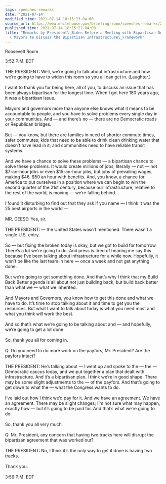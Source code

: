 ```yaml
---
tags: speeches-remarks
date: '2021-07-14'
modified_time: 2021-07-14 18:15:23-04:00
source_url: https://www.whitehouse.gov/briefing-room/speeches-remarks/2021/07/14/remarks-by-president-biden-before-a-meeting-with-bipartisan-governors-and-mayors-to-discuss-the-bipartisan-infrastructure-framework/
published_time: 2021-07-14 18:15:22-04:00
title: "Remarks by President\_Biden Before a Meeting with Bipartisan Governors and\
  \ Mayors to Discuss the Bipartisan Infrastructure\_Framework"
---
```

 
Roosevelt Room

3:52 P.M. EDT  
   
THE PRESIDENT: Well, we’re going to talk about infrastructure and how
we’re going to have to widen this room so you all can get in.
(Laughter.)  
   
I want to thank you for being here, all of you, to discuss an issue that
has been always bipartisan for the longest time. When I got here 180
years ago, it was a bipartisan issue.  
   
Mayors and governors more than anyone else knows what it means to be
accountable to people, and you have to solve problems every single day
in your communities. And — and there’s no — there are no Democratic
roads or Republican bridges.  
   
But — you know, but there are families in need of shorter commute times,
safer commutes; kids that need to be able to drink clean drinking water
that doesn’t have lead in it; and communities need to have reliable
transit systems.  
   
And we have a chance to solve these problems — a bipartisan chance to
solve these problems. It would create millions of jobs, literally — not
— not $7-an-hour jobs or even $15-an-hour jobs, but jobs of prevailing
wages, making $46, $50 an hour with benefits. And, you know, a chance
for America to put ourselves in a position where we can begin to win the
second quarter of the 21st century, because our infrastructure, relative
to the rest of the world, is moving — we’re falling behind.  
   
I found it disturbing to find out that they ask if you name — I think it
was the 25 best airports in the world —  
   
MR. DEESE: Yes, sir.  
   
THE PRESIDENT: — the United States wasn’t mentioned. There wasn’t a
single U.S. entry.  
   
So — but fixing the broken today is okay, but we got to build for
tomorrow. There’s a lot we’re going to do. And press is tired of hearing
me say this because I’ve been talking about infrastructure for a while
now. Hopefully, it won’t be like the last team in here — once a week and
not get anything done.  
   
But we’re going to get something done. And that’s why I think that my
Build Back Better agenda is all about not just building back, but build
back better than what we — what we inherited.  
   
And Mayors and Governors, you know how to get this done and what we have
to do. It’s time to stop talking about it and time to get you the
resources. But what I want to talk about today is what you need most and
what you think will work the best.  
   
And so that’s what we’re going to be talking about and — and hopefully,
we’re going to get a lot done.  
   
So, thank you all for coming in.  
   
Q  Do you need to do more work on the payfors, Mr. President? Are the
payfors intact?  
   
THE PRESIDENT: He’s talking about — I went up and spoke to the — the —
Democratic caucus today, and we put together a plan that dealt with
infrastructure. And it’s a bipartisan plan. I think we’re in good shape.
There may be some slight adjustments to the — of the payfors. And that’s
going to get down to what the — what the Congress wants to do.  
   
I’ve laid out how I think we’d pay for it. And we have an agreement. We
have an agreement. There may be slight changes; I’m not sure what may
happen, exactly how — but it’s going to be paid for. And that’s what
we’re going to do.  
   
So, thank you all very much.  
   
Q  Mr. President, any concern that having two tracks here will disrupt
the bipartisan agreement that was worked out?  
   
THE PRESIDENT: No, I think it’s the only way to get it done is having
two tracks.  
   
Thank you.  
   
3:56 P.M. EDT
